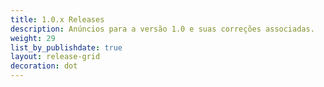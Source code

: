 ```yaml
---
title: 1.0.x Releases
description: Anúncios para a versão 1.0 e suas correções associadas.
weight: 29
list_by_publishdate: true
layout: release-grid
decoration: dot
---
```

